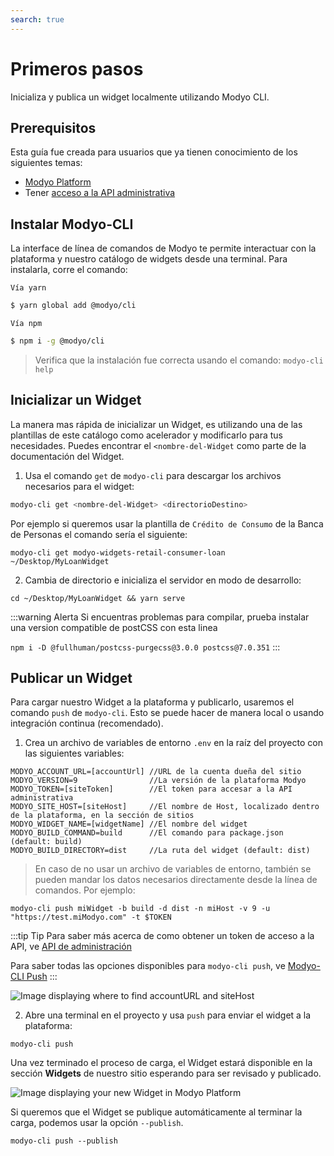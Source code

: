 ```yaml
---
search: true
---
```


# Primeros pasos

Inicializa y publica un widget localmente utilizando Modyo CLI.

## Prerequisitos

Esta guía fue creada para usuarios que ya tienen conocimiento de los siguientes temas:
- [Modyo Platform](/es/platform/)
- Tener [acceso a la API administrativa](/es/platform/core/api.html#bearer-token)

## Instalar Modyo-CLI

La interface de línea de comandos de Modyo te permite interactuar con la plataforma y nuestro catálogo de widgets desde una terminal. Para instalarla, corre el comando:

<code>Vía yarn</code>

```sh
$ yarn global add @modyo/cli
```

<code>Vía npm</code>

```sh
$ npm i -g @modyo/cli
```

> Verifica que la instalación fue correcta usando el comando: `modyo-cli help`

## Inicializar un Widget

La manera mas rápida de inicializar un Widget, es utilizando una de las plantillas de este catálogo como acelerador y modificarlo para tus necesidades. Puedes encontrar el `<nombre-del-Widget` como parte de la documentación del Widget.

1. Usa el comando `get` de `modyo-cli` para descargar los archivos necesarios para el widget:

```bash
modyo-cli get <nombre-del-Widget> <directorioDestino>
```

Por ejemplo si queremos usar la plantilla de `Crédito de Consumo` de la Banca de Personas el comando sería el siguiente:

```shell
modyo-cli get modyo-widgets-retail-consumer-loan ~/Desktop/MyLoanWidget
```

2. Cambia de directorio e inicializa el servidor en modo de desarrollo:

```shell
cd ~/Desktop/MyLoanWidget && yarn serve
```

:::warning Alerta
Si encuentras problemas para compilar, prueba instalar una version compatible de postCSS con esta linea

`npm i -D @fullhuman/postcss-purgecss@3.0.0 postcss@7.0.351`
:::

## Publicar un Widget

Para cargar nuestro Widget a la plataforma y publicarlo, usaremos el comando `push` de `modyo-cli`. Esto se puede hacer de manera local o usando integración continua (recomendado).

1. Crea un archivo de variables de entorno `.env` en la raíz del proyecto con las siguientes variables:

```shell
MODYO_ACCOUNT_URL=[accountUrl] //URL de la cuenta dueña del sitio
MODYO_VERSION=9                //La versión de la plataforma Modyo
MODYO_TOKEN=[siteToken]        //El token para accesar a la API administrativa
MODYO_SITE_HOST=[siteHost]     //El nombre de Host, localizado dentro de la plataforma, en la sección de sitios
MODYO_WIDGET_NAME=[widgetName] //El nombre del widget
MODYO_BUILD_COMMAND=build      //El comando para package.json (default: build) 
MODYO_BUILD_DIRECTORY=dist     //La ruta del widget (default: dist) 
```

> En caso de no usar un archivo de variables de entorno, también se pueden mandar los datos necesarios directamente desde la línea de comandos. Por ejemplo:

```
modyo-cli push miWidget -b build -d dist -n miHost -v 9 -u "https://test.miModyo.com" -t $TOKEN 
```

:::tip Tip
Para saber más acerca de como obtener un token de acceso a la API, ve [API de administración](/es/platform/core/api.html)

Para saber todas las opciones disponibles para `modyo-cli push`, ve [Modyo-CLI Push](/es/platform/channels/widgets.html#modyo-cli-push-name)
:::

<img src="/assets/img/widgets/host.png" alt="Image displaying where to find accountURL and siteHost">

2. Abre una terminal en el proyecto y usa `push` para enviar el widget a la plataforma:

```shell
modyo-cli push
```

Una vez terminado el proceso de carga, el Widget estará disponible en la sección **Widgets** de nuestro sitio esperando para ser revisado y publicado.

<img src="/assets/img/widgets/widgets_list.png" alt="Image displaying your new Widget in Modyo Platform">

Si queremos que el Widget se publique automáticamente al terminar la carga, podemos usar la opción `--publish`.

```shell
modyo-cli push --publish
```

